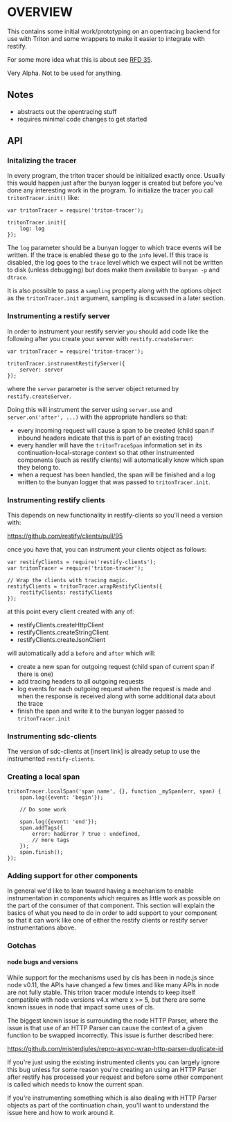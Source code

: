 OVERVIEW
========

This contains some initial work/prototyping on an opentracing backend for use
with Triton and some wrappers to make it easier to integrate with restify.

For some more idea what this is about see [RFD 35](https://github.com/joyent/rfd/tree/master/rfd/0035).

Very Alpha. Not to be used for anything.


## Notes

 - abstracts out the opentracing stuff
 - requires minimal code changes to get started

## API

### Initalizing the tracer

In every program, the triton tracer should be initialized exactly once. Usually
this would happen just after the bunyan logger is created but before you've done
any interesting work in the program. To initialize the tracer you call
`tritonTracer.init()` like:

```
var tritonTracer = require('triton-tracer');

tritonTracer.init({
    log: log
});
```

The `log` parameter should be a bunyan logger to which trace events will be
written. If the trace is enabled these go to the `info` level. If this trace is
disabled, the log goes to the `trace` level which we expect will not be written
to disk (unless debugging) but does make them available to `bunyan -p` and
`dtrace`.

It is also possible to pass a `sampling` property along with the options object
as the `tritonTracer.init` argument, sampling is discussed in a later section.

### Instrumenting a restify server

In order to instrument your restify servier you should add code like the
following after you create your server with `restify.createServer`:

```
var tritonTracer = require('triton-tracer');

tritonTracer.instrumentRestifyServer({
    server: server
});
```

where the `server` parameter is the server object returned by `restify.createServer`.

Doing this will instrument the server using `server.use` and
`server.on('after', ...)` with the appropriate handlers so that:

 * every incoming request will cause a span to be created (child span if
   inbound headers indicate that this is part of an existing trace)
 * every handler will have the `tritonTraceSpan` information set in its
   continuation-local-storage context so that other instrumented components
   (such as restify clients) will automatically know which span they belong to.
 * when a request has been handled, the span will be finished and a log written
   to the bunyan logger that was passed to `tritonTracer.init`.


### Instrumenting restify clients

This depends on new functionality in restify-clients so you'll need a version with:

https://github.com/restify/clients/pull/95

once you have that, you can instrument your clients object as follows:

```
var restifyClients = require('restify-clients');
var tritonTracer = require('triton-tracer');

// Wrap the clients with tracing magic.
restifyClients = tritonTracer.wrapRestifyClients({
    restifyClients: restifyClients
});
```

at this point every client created with any of:

 * restifyClients.createHttpClient
 * restifyClients.createStringClient
 * restifyClients.createJsonClient

will automatically add a `before` and `after` which will:

 * create a new span for outgoing request (child span of current span if there is one)
 * add tracing headers to all outgoing requests
 * log events for each outgoing request when the request is made and when the
   response is received along with some additional data about the trace
 * finish the span and write it to the bunyan logger passed to `tritonTracer.init`

### Instrumenting sdc-clients

The version of sdc-clients at [insert link] is already setup to use the
instrumented `restify-clients`.

### Creating a local span

```
tritonTracer.localSpan('span name', {}, function _mySpan(err, span) {
    span.log({event: 'begin'});

    // Do some work

    span.log({event: 'end'});
    span.addTags({
        error: hadError ? true : undefined,
        // more tags
    });
    span.finish();
});
```

### Adding support for other components

In general we'd like to lean toward having a mechanism to enable instrumentation
in components which requires as little work as possible on the part of the
consumer of that component. This section will explain the basics of what you
need to do in order to add support to your component so that it can work like
one of either the restify clients or restify server instrumentations above.

### Gotchas

#### node bugs and versions

While support for the mechanisms used by cls has been in node.js since node
v0.11, the APIs have changed a few times and like many APIs in node are not
fully stable. This triton tracer module intends to keep itself compatible with
node versions v4.x where x >= 5, but there are some known issues in node that
impact some uses of cls.

The biggest known issue is surrounding the node HTTP Parser, where the issue is
that use of an HTTP Parser can cause the context of a given function to be
swapped incorrectly. This issue is further described here:

https://github.com/misterdjules/repro-async-wrap-http-parser-duplicate-id

If you're just using the existing instrumented clients you can largely ignore
this bug unless for some reason you're creating an using an HTTP Parser after
restify has processed your request and before some other component is called
which needs to know the current span.

If you're instrumenting something which is also dealing with HTTP Parser objects
as part of the continuation chain, you'll want to understand the issue here and
how to work around it.

